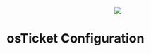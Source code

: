 <p align="center">
<img src="https://imgur.com/GtGHaCx.png alt="Traffic Examination"/>
</p>

<h1>osTicket Configuration<h1/>
